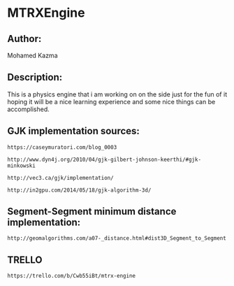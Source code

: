 # MTRXEngine

## Author: 
Mohamed Kazma

## Description:
This is a physics engine that i am working on on the side just for the fun of it 
hoping it will be a nice learning experience and some nice things can be accomplished.


## GJK implementation sources:

	https://caseymuratori.com/blog_0003

	http://www.dyn4j.org/2010/04/gjk-gilbert-johnson-keerthi/#gjk-minkowski
	
	http://vec3.ca/gjk/implementation/
	
	http://in2gpu.com/2014/05/18/gjk-algorithm-3d/


## Segment-Segment minimum distance implementation: 

	http://geomalgorithms.com/a07-_distance.html#dist3D_Segment_to_Segment


## TRELLO
	https://trello.com/b/Cwb55iBt/mtrx-engine
